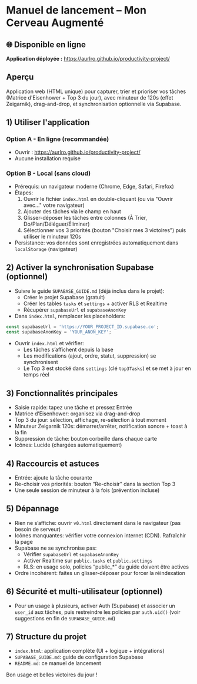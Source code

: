 # Manuel de lancement – Mon Cerveau Augmenté

## 🌐 Disponible en ligne
**Application déployée :** https://aurlro.github.io/productivity-project/

## Aperçu
Application web (HTML unique) pour capturer, trier et prioriser vos tâches (Matrice d'Eisenhower + Top 3 du jour), avec minuteur de 120s (effet Zeigarnik), drag-and-drop, et synchronisation optionnelle via Supabase.

## 1) Utiliser l'application
### Option A - En ligne (recommandée)
- Ouvrir : https://aurlro.github.io/productivity-project/
- Aucune installation requise

### Option B - Local (sans cloud)
- Prérequis: un navigateur moderne (Chrome, Edge, Safari, Firefox)
- Étapes:
  1. Ouvrir le fichier `index.html` en double-cliquant (ou via "Ouvrir avec…" votre navigateur)
  2. Ajouter des tâches via le champ en haut
  3. Glisser-déposer les tâches entre colonnes (À Trier, Do/Plan/Déléguer/Éliminer)
  4. Sélectionner vos 3 priorités (bouton "Choisir mes 3 victoires") puis utiliser le minuteur 120s
- Persistance: vos données sont enregistrées automatiquement dans `localStorage` (navigateur)

## 2) Activer la synchronisation Supabase (optionnel)
- Suivre le guide `SUPABASE_GUIDE.md` (déjà inclus dans le projet):
  - Créer le projet Supabase (gratuit)
  - Créer les tables `tasks` et `settings` + activer RLS et Realtime
  - Récupérer `supabaseUrl` et `supabaseAnonKey`
- Dans `index.html`, remplacer les placeholders:
```js
const supabaseUrl = 'https://YOUR_PROJECT_ID.supabase.co';
const supabaseAnonKey = 'YOUR_ANON_KEY';
```
- Ouvrir `index.html` et vérifier:
  - Les tâches s’affichent depuis la base
  - Les modifications (ajout, ordre, statut, suppression) se synchronisent
  - Le Top 3 est stocké dans `settings` (clé `top3Tasks`) et se met à jour en temps réel

## 3) Fonctionnalités principales
- Saisie rapide: tapez une tâche et pressez Entrée
- Matrice d’Eisenhower: organisez via drag-and-drop
- Top 3 du jour: sélection, affichage, re-sélection à tout moment
- Minuteur Zeigarnik 120s: démarrer/arrêter, notification sonore + toast à la fin
- Suppression de tâche: bouton corbeille dans chaque carte
- Icônes: Lucide (chargées automatiquement)

## 4) Raccourcis et astuces
- Entrée: ajoute la tâche courante
- Re-choisir vos priorités: bouton “Re-choisir” dans la section Top 3
- Une seule session de minuteur à la fois (prévention incluse)

## 5) Dépannage
- Rien ne s’affiche: ouvrir `v0.html` directement dans le navigateur (pas besoin de serveur)
- Icônes manquantes: vérifier votre connexion internet (CDN). Rafraîchir la page
- Supabase ne se synchronise pas:
  - Vérifier `supabaseUrl` et `supabaseAnonKey`
  - Activer Realtime sur `public.tasks` et `public.settings`
  - RLS: en usage solo, policies “public_*” du guide doivent être actives
- Ordre incohérent: faites un glisser-déposer pour forcer la réindexation

## 6) Sécurité et multi-utilisateur (optionnel)
- Pour un usage à plusieurs, activer Auth (Supabase) et associer un `user_id` aux tâches, puis restreindre les policies par `auth.uid()` (voir suggestions en fin de `SUPABASE_GUIDE.md`)

## 7) Structure du projet
- `index.html`: application complète (UI + logique + intégrations)
- `SUPABASE_GUIDE.md`: guide de configuration Supabase
- `README.md`: ce manuel de lancement

Bon usage et belles victoires du jour ! 